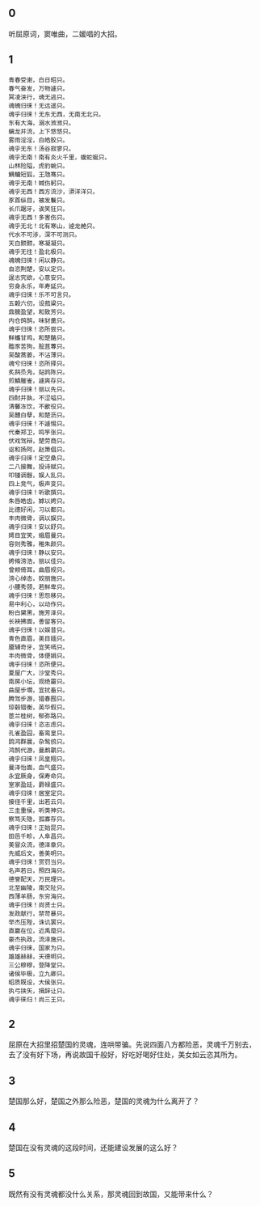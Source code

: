 
## 0

听屈原词，窦唯曲，二媛唱的大招。

## 1

```
青春受谢，白日昭只。
春气奋发，万物遽只。
冥凌浃行，魂无逃只。
魂魄归徕！无远遥只。
魂乎归徕！无东无西，无南无北只。
东有大海，溺水浟浟只。
螭龙并流，上下悠悠只。
雾雨淫淫，白皓胶只。
魂乎无东！汤谷寂寥只。
魂乎无南！南有炎火千里，蝮蛇蜒只。
山林险隘，虎豹蜿只。
鰅鳙短狐，王虺骞只。
魂乎无南！蜮伤躬只。
魂乎无西！西方流沙，漭洋洋只。
豕首纵目，被发鬤只。
长爪踞牙，诶笑狂只。
魂乎无西！多害伤只。
魂乎无北！北有寒山，逴龙赩只。
代水不可涉，深不可测只。
天白颢颢，寒凝凝只。
魂乎无往！盈北极只。
魂魄归徕！闲以静只。
自恣荆楚，安以定只。
逞志究欲，心意安只。
穷身永乐，年寿延只。
魂乎归徕！乐不可言只。
五榖六仞，设菰粱只。
鼎臑盈望，和致芳只。
内仓鸽鹄，味豺羹只。
魂乎归徕！恣所尝只。
鲜蠵甘鸡，和楚酪只。
醢豕苦狗，脍苴蓴只。
吴酸蒿蒌，不沾薄只。
魂兮归徕！恣所择只。
炙鸹烝凫，煔鹑陈只。
煎鰿膗雀，遽爽存只。
魂乎归徕！丽以先只。
四酎并孰，不涩嗌只。
清馨冻饮，不歠役只。
吴醴白孽，和楚沥只。
魂乎归徕！不遽惕只。
代秦郑卫，鸣竽张只。
伏戏驾辩，楚劳商只。
讴和扬阿，赵箫倡只。
魂乎归徕！定空桑只。
二八接舞，投诗赋只。
叩锺调磬，娱人乱只。
四上竞气，极声变只。
魂乎归徕！听歌撰只。
朱唇皓齿，嫭以姱只。
比德好闲，习以都只。
丰肉微骨，调以娱只。
魂乎归徕！安以舒只。
嫮目宜笑，蛾眉曼只。
容则秀雅，稚朱颜只。
魂乎归徕！静以安只。
姱脩滂浩，丽以佳只。
曾颊倚耳，曲眉规只。
滂心绰态，姣丽施只。
小腰秀颈，若鲜卑只。
魂乎归徕！思怨移只。
易中利心，以动作只。
粉白黛黑，施芳泽只。
长袂拂面，善留客只。
魂乎归徕！以娱昔只。
青色直眉，美目媔只。
靥辅奇牙，宜笑嘕只。
丰肉微骨，体便娟只。
魂乎归徕！恣所便只。
夏屋广大，沙堂秀只。
南房小坛，观绝霤只。
曲屋步壛，宜扰畜只。
腾驾步游，猎春囿只。
琼毂错衡，英华假只。
茝兰桂树，郁弥路只。
魂乎归徕！恣志虑只。
孔雀盈园，畜鸾皇只。
鹍鸿群晨，杂鹙鸧只。
鸿鹄代游，曼鹔鹴只。
魂乎归徕！凤皇翔只。
曼泽怡面，血气盛只。
永宜厥身，保寿命只。
室家盈廷，爵禄盛只。
魂乎归徕！居室定只。
接径千里，出若云只。
三圭重侯，听类神只。
察笃夭隐，孤寡存只。
魂乎归徕！正始昆只。
田邑千畛，人阜昌只。
美冒众流，德泽章只。
先威后文，善美明只。
魂乎归徕！赏罚当只。
名声若日，照四海只。
德誉配天，万民理只。
北至幽陵，南交阯只。
西薄羊肠，东穷海只。
魂乎归徕！尚贤士只。
发政献行，禁苛暴只。
举杰压陛，诛讥罢只。
直赢在位，近禹麾只。
豪杰执政，流泽施只。
魂乎归徕，国家为只。
雄雄赫赫，天德明只。
三公穆穆，登降堂只。
诸侯毕极，立九卿只。
昭质既设，大侯张只。
执弓挟矢，揖辞让只。
魂乎徕归！尚三王只。
```

## 2

屈原在大招里招楚国的灵魂，连哄带骗。先说四面八方都险恶，灵魂千万别去，
去了没有好下场，再说故国千般好，好吃好喝好住处，美女如云恣其所为。

## 3

楚国那么好，楚国之外那么险恶，楚国的灵魂为什么离开了？

## 4

楚国在没有灵魂的这段时间，还能建设发展的这么好？

## 5

既然有没有灵魂都没什么关系，那灵魂回到故国，又能带来什么？
